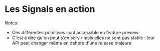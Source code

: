 <!-- .slide: class="transition-bg-green-4" -->

# Les Signals en action

Notes:

- Ces différentes primitives sont accessible en feature preview
- C'est à dire qu'on peut s'en servir mais elles ne sont pas stable : leur API peut changer même en dehors d'une release majeure
